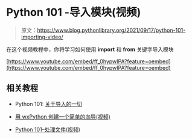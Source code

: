 # Python 101 -导入模块(视频)

> 原文：<https://www.blog.pythonlibrary.org/2021/09/17/python-101-importing-video/>

在这个视频教程中，你将学习如何使用 **import** 和 **from** 关键字导入模块

[https://www.youtube.com/embed/ff_0hypwIPA?feature=oembed](https://www.youtube.com/embed/ff_0hypwIPA?feature=oembed)

## 相关教程

*   Python 101: [关于导入的一切](https://www.blog.pythonlibrary.org/2016/03/01/python-101-all-about-imports/)

*   [用 wxPython 创建一个简单的向导(视频)](https://www.blog.pythonlibrary.org/2021/09/10/creating-a-simple-wizard-with-wxpython-video/)

*   [Python 101–处理文件(视频)](https://www.blog.pythonlibrary.org/2021/09/03/python-101-working-with-files-video/)